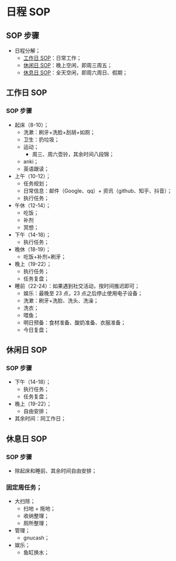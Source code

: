 # 日程 SOP

## SOP 步骤

- 日程分解；
  - [工作日 SOP](#工作日-sop)：日常工作；
  - [休闲日 SOP](#休闲日-sop)：晚上空闲，即周三周五；
  - [休息日 SOP](#休息日-sop)：全天空闲，即周六周日、假期；

## 工作日 SOP

### SOP 步骤

- 起床（8-10）；
  - 洗漱：刷牙+洗脸+刮胡+如厕；
  - 卫生：扔垃圾；
  - 运动；
    - 周三、周六壶铃，其余时间八段锦；
  - anki；
  - 英语跟读；
- 上午（10-12）；
  - 任务规划；
  - 日常信息：邮件（Google、qq）+ 资讯（github、知乎、抖音）；
  - 执行任务；
- 午休（12-14）；
  - 吃饭；
  - 补剂
  - 冥想；
- 下午（14-18）；
  - 执行任务；
- 晚休（18-19）；
  - 吃饭+补剂+刷牙；
- 晚上（19-22）；
  - 执行任务；
  - 任务复盘；
- 睡前（22-24）：如果遇到社交活动，按时间推迟即可；
  - 娱乐：最晚至 23 点，23 点之后停止使用电子设备；
  - 洗漱：刷牙+洗脸、洗头、洗澡；
  - 洗衣；
  - 喂鱼；
  - 明日预备：食材准备、酸奶准备、衣服准备；
  - 今日复盘；

## 休闲日 SOP

### SOP 步骤

- 下午（14-18）；
  - 执行任务；
  - 任务复盘；
- 晚上（19-22）；
  - 自由安排；
- 其余时间：同工作日；

## 休息日 SOP

### SOP 步骤

- 除起床和睡前、其余时间自由安排；

### 固定周任务；

- 大扫除；
  - 扫地 + 拖地；
  - 收纳整理；
  - 厕所整理；
- 管理；
  - gnucash；
- 娱乐；
  - 鱼缸换水；
